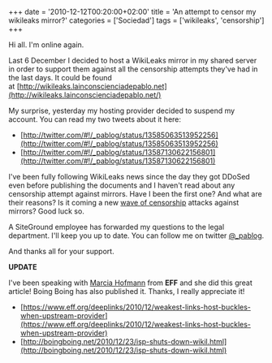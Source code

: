+++
date = '2010-12-12T00:20:00+02:00'
title = 'An attempt to censor my wikileaks mirror?'
categories = ['Sociedad']
tags = ['wikileaks', 'censorship']
+++

Hi all. I'm online again.

Last 6 December I decided to host a WikiLeaks mirror in my shared server in order to support them against all the censorship attempts they've had in the last days. It could be found at [http://wikileaks.lainconscienciadepablo.net](http://wikileaks.lainconscienciadepablo.net/)

My surprise, yesterday my hosting provider decided to suspend my account. You can read my two tweets about it here:  

- [http://twitter.com/#!/_pablog/status/13585063513952256](http://twitter.com/#!/_pablog/status/13585063513952256)  
- [http://twitter.com/#!/_pablog/status/13587130622156801](http://twitter.com/#!/_pablog/status/13587130622156801)

I've been fully following WikiLeaks news since the day they got DDoSed even before publishing the documents and I haven't read about any censorship attempt against mirrors. Have I been the first one? And what are their reasons? Is it coming a new [wave of censorship](http://www.softlayer.com/) attacks against mirrors? Good luck so. 

A SiteGround employee has forwarded my questions to the legal department. I'll keep you up to date. You can follow me on twitter [@_pablog](http://twitter.com/_pablog).

And thanks all for your support.

**UPDATE**

I've been speaking with [Marcia Hofmann](https://www.eff.org/about/staff/marcia-hofmann) from **EFF** and she did this great article! Boing Boing has also published it. Thanks, I really appreciate it!

- [https://www.eff.org/deeplinks/2010/12/weakest-links-host-buckles-when-upstream-provider](https://www.eff.org/deeplinks/2010/12/weakest-links-host-buckles-when-upstream-provider)
- [http://boingboing.net/2010/12/23/isp-shuts-down-wikil.html](http://boingboing.net/2010/12/23/isp-shuts-down-wikil.html)
